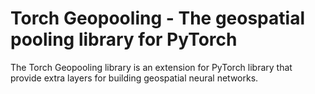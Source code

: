 # Torch Geopooling - The geospatial pooling library for PyTorch

The Torch Geopooling library is an extension for PyTorch library that provide extra layers for
building geospatial neural networks.
